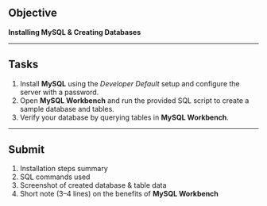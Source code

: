 ## Objective  
**Installing MySQL & Creating Databases**

---

## Tasks  

1. Install **MySQL** using the *Developer Default* setup and configure the server with a password.  
2. Open **MySQL Workbench** and run the provided SQL script to create a sample database and tables.  
3. Verify your database by querying tables in **MySQL Workbench**.

---

## Submit  

1. Installation steps summary  
2. SQL commands used  
3. Screenshot of created database & table data  
4. Short note (3–4 lines) on the benefits of **MySQL Workbench**

